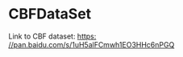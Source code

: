 # CBFDataSet
Link to CBF dataset: [https: //pan.baidu.com/s/1uH5alFCmwh1EO3HHc6nPGQ](https://pan.baidu.com/s/1uH5alFCmwh1EO3HHc6nPGQ)
